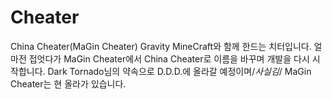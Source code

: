 # Cheater
China Cheater(MaGin Cheater)
Gravity MineCraft와 함께 한드는 치터입니다.
얼마전 접엇다가 MaGin Cheater에서 China Cheater로 이름을 바꾸며 개발을 다시 시작합니다.
Dark Tornado님의 약속으로 D.D.D.에 올라갈 예정이며/*사실김*/ MaGin Cheater는 현 올라가 있습니다.
